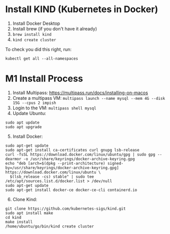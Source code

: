 # Install KIND (Kubernetes in Docker)
1. Install Docker Desktop
2. Install brew (if you don't have it already)
3. ```brew install kind```
4. ```kind create cluster```

To check you did this right, run:
```
kubectl get all --all-namespaces
```

# M1 Install Process
1. Install Multipass: https://multipass.run/docs/installing-on-macos
2. Create a multipass VM: ```multipass launch --name mysql --mem 4G --disk 15G --cpus 2 impish```
3. Login to the VM: ```multipass shell mysql```
4. Update Ubuntu: 
```
sudo apt update
sudo apt upgrade
```
5. Install Docker:
```
sudo apt-get update
sudo apt-get install ca-certificates curl gnupg lsb-release
curl -fsSL https://download.docker.com/linux/ubuntu/gpg | sudo gpg --dearmor -o /usr/share/keyrings/docker-archive-keyring.gpg
echo "deb [arch=$(dpkg --print-architecture) signed-by=/usr/share/keyrings/docker-archive-keyring.gpg] https://download.docker.com/linux/ubuntu \
  $(lsb_release -cs) stable" | sudo tee /etc/apt/sources.list.d/docker.list > /dev/null
sudo apt-get update
sudo apt-get install docker-ce docker-ce-cli containerd.io
```
6. Clone Kind: 
```
git clone https://github.com/kubernetes-sigs/kind.git
sudo apt install make
cd kind
make install
/home/ubuntu/go/bin/kind create cluster
```
